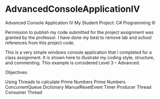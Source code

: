 # AdvancedConsoleApplicationIV

Advanced Console Application IV
My Student Project: C# Programming III

Permission to publish my code submitted for the project assignment was granted by the professor. I have done my best to remove lab and school references from this project code. 

This is a very simple windows console application that I completed for a class assignment. It is shown here to illustrate my coding style, structure, and commenting. This example is considered Level 3 – Advanced.

Objectives:

Using Threads to calculate Prime Numbers
Prime Numbers
ConcurrentQueue
Dictionary
ManualResetEvent
Timer
Producer Thread
Consumer Thread



